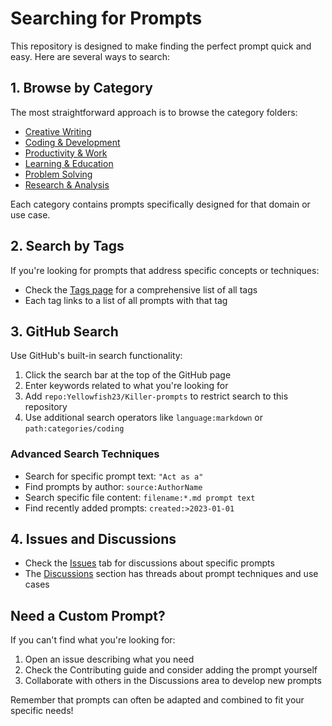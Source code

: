 # Searching for Prompts

This repository is designed to make finding the perfect prompt quick and easy. Here are several ways to search:

## 1. Browse by Category

The most straightforward approach is to browse the category folders:
- [Creative Writing](/categories/creative-writing/)
- [Coding & Development](/categories/coding/)
- [Productivity & Work](/categories/productivity/)
- [Learning & Education](/categories/learning/)
- [Problem Solving](/categories/problem-solving/)
- [Research & Analysis](/categories/research/)

Each category contains prompts specifically designed for that domain or use case.

## 2. Search by Tags

If you're looking for prompts that address specific concepts or techniques:
- Check the [Tags page](/tags.md) for a comprehensive list of all tags
- Each tag links to a list of all prompts with that tag

## 3. GitHub Search

Use GitHub's built-in search functionality:
1. Click the search bar at the top of the GitHub page
2. Enter keywords related to what you're looking for
3. Add `repo:Yellowfish23/Killer-prompts` to restrict search to this repository
4. Use additional search operators like `language:markdown` or `path:categories/coding`

### Advanced Search Techniques

- Search for specific prompt text: `"Act as a"`
- Find prompts by author: `source:AuthorName`
- Search specific file content: `filename:*.md prompt text`
- Find recently added prompts: `created:>2023-01-01`

## 4. Issues and Discussions

- Check the [Issues](https://github.com/Yellowfish23/Killer-prompts/issues) tab for discussions about specific prompts
- The [Discussions](https://github.com/Yellowfish23/Killer-prompts/discussions) section has threads about prompt techniques and use cases

## Need a Custom Prompt?

If you can't find what you're looking for:
1. Open an issue describing what you need
2. Check the Contributing guide and consider adding the prompt yourself
3. Collaborate with others in the Discussions area to develop new prompts

Remember that prompts can often be adapted and combined to fit your specific needs!
